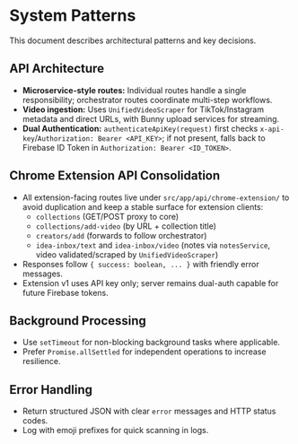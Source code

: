 # System Patterns

This document describes architectural patterns and key decisions.

## API Architecture

- **Microservice-style routes:** Individual routes handle a single responsibility; orchestrator routes coordinate multi-step workflows.
- **Video ingestion:** Uses `UnifiedVideoScraper` for TikTok/Instagram metadata and direct URLs, with Bunny upload services for streaming.
- **Dual Authentication:** `authenticateApiKey(request)` first checks `x-api-key`/`Authorization: Bearer <API_KEY>`; if not present, falls back to Firebase ID Token in `Authorization: Bearer <ID_TOKEN>`.

## Chrome Extension API Consolidation

- All extension-facing routes live under `src/app/api/chrome-extension/` to avoid duplication and keep a stable surface for extension clients:
  - `collections` (GET/POST proxy to core)
  - `collections/add-video` (by URL + collection title)
  - `creators/add` (forwards to follow orchestrator)
  - `idea-inbox/text` and `idea-inbox/video` (notes via `notesService`, video validated/scraped by `UnifiedVideoScraper`)
- Responses follow `{ success: boolean, ... }` with friendly error messages.
- Extension v1 uses API key only; server remains dual-auth capable for future Firebase tokens.

## Background Processing

- Use `setTimeout` for non-blocking background tasks where applicable.
- Prefer `Promise.allSettled` for independent operations to increase resilience.

## Error Handling

- Return structured JSON with clear `error` messages and HTTP status codes.
- Log with emoji prefixes for quick scanning in logs.
